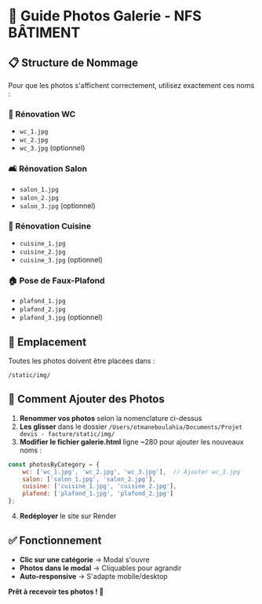 # 📸 Guide Photos Galerie - NFS BÂTIMENT

## 📋 Structure de Nommage

Pour que les photos s'affichent correctement, utilisez exactement ces noms :

### 🚽 Rénovation WC
- `wc_1.jpg`
- `wc_2.jpg`
- `wc_3.jpg` (optionnel)

### 🛋️ Rénovation Salon
- `salon_1.jpg`
- `salon_2.jpg`
- `salon_3.jpg` (optionnel)

### 🍳 Rénovation Cuisine
- `cuisine_1.jpg`
- `cuisine_2.jpg`
- `cuisine_3.jpg` (optionnel)

### 🏠 Pose de Faux-Plafond
- `plafond_1.jpg`
- `plafond_2.jpg`
- `plafond_3.jpg` (optionnel)

## 📁 Emplacement

Toutes les photos doivent être placées dans :
```
/static/img/
```

## 🔧 Comment Ajouter des Photos

1. **Renommer vos photos** selon la nomenclature ci-dessus
2. **Les glisser** dans le dossier `/Users/otmaneboulahia/Documents/Projet devis - facture/static/img/`
3. **Modifier le fichier galerie.html** ligne ~280 pour ajouter les nouveaux noms :

```javascript
const photosByCategory = {
    wc: ['wc_1.jpg', 'wc_2.jpg', 'wc_3.jpg'],  // Ajouter wc_3.jpg
    salon: ['salon_1.jpg', 'salon_2.jpg'],
    cuisine: ['cuisine_1.jpg', 'cuisine_2.jpg'],
    plafond: ['plafond_1.jpg', 'plafond_2.jpg']
};
```

4. **Redéployer** le site sur Render

## ✅ Fonctionnement

- **Clic sur une catégorie** → Modal s'ouvre
- **Photos dans le modal** → Cliquables pour agrandir
- **Auto-responsive** → S'adapte mobile/desktop

**Prêt à recevoir tes photos ! 📸**
